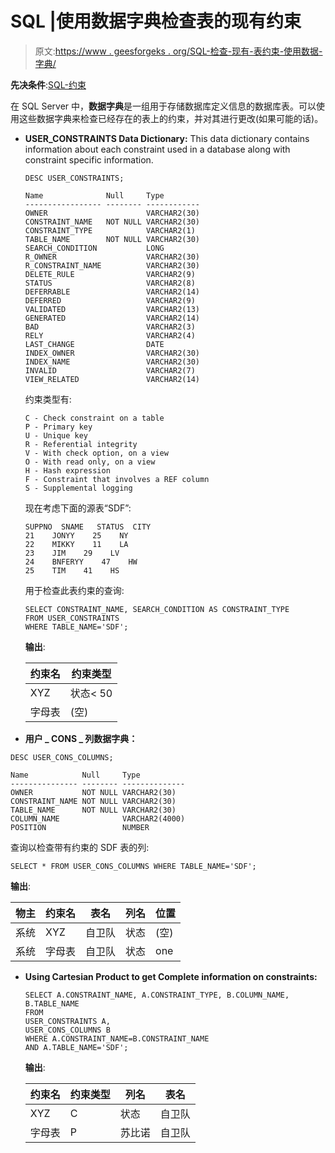 # SQL |使用数据字典检查表的现有约束

> 原文:[https://www . geesforgeks . org/SQL-检查-现有-表约束-使用数据-字典/](https://www.geeksforgeeks.org/sql-checking-existing-constraints-on-a-table-using-data-dictionaries/)

**先决条件**:[SQL-约束](https://www.geeksforgeeks.org/sql-constraints/)

在 SQL Server 中，**数据字典**是一组用于存储数据库定义信息的数据库表。可以使用这些数据字典来检查已经存在的表上的约束，并对其进行更改(如果可能的话)。

*   **USER_CONSTRAINTS Data Dictionary:** This data dictionary contains information about each constraint used in a database along with constraint specific information.

    ```
    DESC USER_CONSTRAINTS;

    Name              Null     Type         
    ----------------- -------- ------------ 
    OWNER                      VARCHAR2(30) 
    CONSTRAINT_NAME   NOT NULL VARCHAR2(30) 
    CONSTRAINT_TYPE            VARCHAR2(1)  
    TABLE_NAME        NOT NULL VARCHAR2(30) 
    SEARCH_CONDITION           LONG         
    R_OWNER                    VARCHAR2(30) 
    R_CONSTRAINT_NAME          VARCHAR2(30) 
    DELETE_RULE                VARCHAR2(9)  
    STATUS                     VARCHAR2(8)  
    DEFERRABLE                 VARCHAR2(14) 
    DEFERRED                   VARCHAR2(9)  
    VALIDATED                  VARCHAR2(13) 
    GENERATED                  VARCHAR2(14) 
    BAD                        VARCHAR2(3)  
    RELY                       VARCHAR2(4)  
    LAST_CHANGE                DATE         
    INDEX_OWNER                VARCHAR2(30) 
    INDEX_NAME                 VARCHAR2(30) 
    INVALID                    VARCHAR2(7)  
    VIEW_RELATED               VARCHAR2(14) 

    ```

    约束类型有:

    ```
    C - Check constraint on a table  
    P - Primary key  
    U - Unique key  
    R - Referential integrity  
    V - With check option, on a view  
    O - With read only, on a view  
    H - Hash expression  
    F - Constraint that involves a REF column  
    S - Supplemental logging

    ```

    现在考虑下面的源表“SDF”:

    ```
    SUPPNO  SNAME   STATUS  CITY
    21    JONYY    25    NY
    22    MIKKY    11    LA
    23    JIM    29    LV
    24    BNFERYY    47    HW
    25    TIM    41    HS

    ```

    用于检查此表约束的查询:

    ```
    SELECT CONSTRAINT_NAME, SEARCH_CONDITION AS CONSTRAINT_TYPE 
    FROM USER_CONSTRAINTS 
    WHERE TABLE_NAME='SDF';

    ```

    **输出**:

    | 约束名 | 约束类型 |
    | --- | --- |
    | XYZ | 状态< 50 |
    | 字母表 | (空) |

*   **用户 _ CONS _ 列数据字典：**

```
DESC USER_CONS_COLUMNS;

Name            Null     Type           
--------------- -------- -------------- 
OWNER           NOT NULL VARCHAR2(30)   
CONSTRAINT_NAME NOT NULL VARCHAR2(30)   
TABLE_NAME      NOT NULL VARCHAR2(30)   
COLUMN_NAME              VARCHAR2(4000) 
POSITION                 NUMBER     

```

查询以检查带有约束的 SDF 表的列:

```
SELECT * FROM USER_CONS_COLUMNS WHERE TABLE_NAME='SDF';

```

**输出**:

| 物主 | 约束名 | 表名 | 列名 | 位置 |
| --- | --- | --- | --- | --- |
| 系统 | XYZ | 自卫队 | 状态 | (空) |
| 系统 | 字母表 | 自卫队 | 状态 | one |

*   **Using Cartesian Product to get Complete information on constraints:**

    ```
    SELECT A.CONSTRAINT_NAME, A.CONSTRAINT_TYPE, B.COLUMN_NAME, B.TABLE_NAME
    FROM 
    USER_CONSTRAINTS A,
    USER_CONS_COLUMNS B
    WHERE A.CONSTRAINT_NAME=B.CONSTRAINT_NAME
    AND A.TABLE_NAME='SDF';

    ```

    **输出**:

    | 约束名 | 约束类型 | 列名 | 表名 |
    | --- | --- | --- | --- |
    | XYZ | C | 状态 | 自卫队 |
    | 字母表 | P | 苏比诺 | 自卫队 |